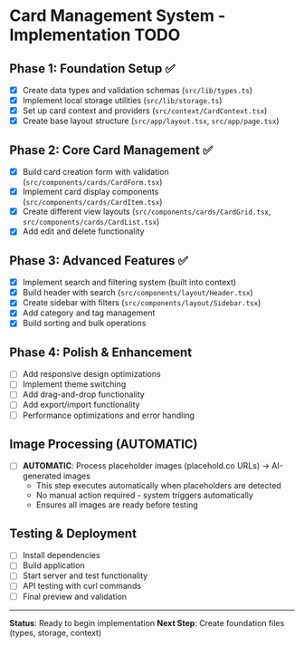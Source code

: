 # Card Management System - Implementation TODO

## Phase 1: Foundation Setup ✅
- [x] Create data types and validation schemas (`src/lib/types.ts`)
- [x] Implement local storage utilities (`src/lib/storage.ts`) 
- [x] Set up card context and providers (`src/context/CardContext.tsx`)
- [x] Create base layout structure (`src/app/layout.tsx`, `src/app/page.tsx`)

## Phase 2: Core Card Management ✅
- [x] Build card creation form with validation (`src/components/cards/CardForm.tsx`)
- [x] Implement card display components (`src/components/cards/CardItem.tsx`)
- [x] Create different view layouts (`src/components/cards/CardGrid.tsx`, `src/components/cards/CardList.tsx`)
- [x] Add edit and delete functionality

## Phase 3: Advanced Features ✅
- [x] Implement search and filtering system (built into context)
- [x] Build header with search (`src/components/layout/Header.tsx`)
- [x] Create sidebar with filters (`src/components/layout/Sidebar.tsx`)
- [x] Add category and tag management
- [x] Build sorting and bulk operations

## Phase 4: Polish & Enhancement
- [ ] Add responsive design optimizations
- [ ] Implement theme switching
- [ ] Add drag-and-drop functionality
- [ ] Add export/import functionality
- [ ] Performance optimizations and error handling

## Image Processing (AUTOMATIC)
- [ ] **AUTOMATIC**: Process placeholder images (placehold.co URLs) → AI-generated images
  - This step executes automatically when placeholders are detected
  - No manual action required - system triggers automatically
  - Ensures all images are ready before testing

## Testing & Deployment
- [ ] Install dependencies
- [ ] Build application
- [ ] Start server and test functionality
- [ ] API testing with curl commands
- [ ] Final preview and validation

---
**Status**: Ready to begin implementation
**Next Step**: Create foundation files (types, storage, context)